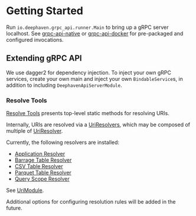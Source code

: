 Getting Started
===============

Run `io.deephaven.grpc_api.runner.Main` to bring up a gRPC server localhost.
See [grpc-api-native](app/native/README.md) or [grpc-api-docker](app/docker/README.md) for
pre-packaged and configured invocations.

Extending gRPC API
------------------

We use dagger2 for dependency injection.
To inject your own gRPC services, create your own main and inject your own `BindableService`s,
in addition to including `DeephavenApiServerModule`.


### Resolve Tools

[Resolve Tools](src/main/java/io/deephaven/uri/ResolveTools.java) presents top-level static methods for resolving URIs.

Internally, URIs are resolved via a [UriResolvers](src/main/java/io/deephaven/grpc_api/uri/UriResolvers.java),
which may be composed of multiple of [UriResolver](src/main/java/io/deephaven/grpc_api/uri/UriResolver.java).

Currently, the following resolvers are installed: 

* [Application Resolver](src/main/java/io/deephaven/grpc_api/uri/ApplicationResolver.java)
* [Barrage Table Resolver](src/main/java/io/deephaven/grpc_api/uri/BarrageTableResolver.java)
* [CSV Table Resolver](src/main/java/io/deephaven/grpc_api/uri/CsvTableResolver.java)
* [Parquet Table Resolver](src/main/java/io/deephaven/grpc_api/uri/ParquetTableResolver.java)
* [Query Scope Resolver](src/main/java/io/deephaven/grpc_api/uri/QueryScopeResolver.java)

See [UriModule](src/main/java/io/deephaven/grpc_api/uri/UriModule.java).

Additional options for configuring resolution rules will be added in the future.